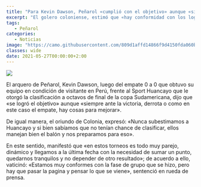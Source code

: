 ```yaml
---
title: "Para Kevin Dawson, Peñarol «cumplió con el objetivo» aunque «siempre hay cosas para mejorar»"
excerpt: "El golero coloniense, estimó que «hay conformidad con los logros obtenidos, pero hay que pensar en lo que viene»."
tags:
   - Peñarol
categories:
   - Noticias
image: "https://camo.githubusercontent.com/809d1affd14866f9d4150fda060bb879ff19b9e20562d6d6f52936f3e598329a/68747470733a2f2f7777772e72657075626c6963612e636f6d2e75792f77702d636f6e74656e742f75706c6f6164732f323031392f30382f4b6576696e2d312e6a7067"
classes: wide
date: 2021-05-27T00:00:00+2:00
---
```



<img src="https://camo.githubusercontent.com/809d1affd14866f9d4150fda060bb879ff19b9e20562d6d6f52936f3e598329a/68747470733a2f2f7777772e72657075626c6963612e636f6d2e75792f77702d636f6e74656e742f75706c6f6164732f323031392f30382f4b6576696e2d312e6a7067">


El arquero de Peñarol, Kevin Dawson, luego del empate 0 a 0 que obtuvo su equipo en condición de visitante en Perú, frente al Sport Huancayo que le otorgó la clasificación a octavos de final de la copa Sudamericana, dijo que «se logró el objetivo» aunque «siempre ante la victoria, derrota o como en este caso el empate, hay cosas para mejorar».


De igual manera, el oriundo de Colonia, expresó: «Nunca subestimamos a Huancayo y si bien sabíamos que no tenían chance de clasificar, ellos manejan bien el balón y nos preparamos para eso».


En este sentido, manifestó que «en estos torneos es todo muy parejo, dinámico y llegamos a la última fecha con la necesidad de sumar un punto, quedarnos tranquilos y no depender de otro resultado»; de acuerdo a ello, vaticinó: «Estamos muy conformes con la fase de grupo que se hizo, pero hay que pasar la pagina y pensar lo que se viene», sentenció en rueda de prensa.


